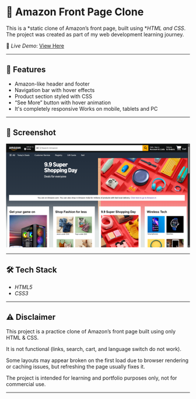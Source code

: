 # 🛒 Amazon Front Page Clone  

This is a *static clone of Amazon’s front page, built using **HTML and CSS*.  
The project was created as part of my web development learning journey.  

🔗 *Live Demo*: [View Here](https://abhihari777.github.io/Amazon-front-page-clone/)  

---

## 📌 Features
- Amazon-like header and footer  
- Navigation bar with hover effects  
- Product section styled with CSS  
- “See More” button with hover animation  
- It's completely responsive Works on mobile, tablets and PC

---

## 📸 Screenshot
![Amazon Clone Screenshot](Screenshot.png)   

---

## 🛠️ Tech Stack
- *HTML5*  
- *CSS3*  

---

## ⚠️ Disclaimer
This project is a practice clone of Amazon’s front page built using only HTML & CSS.

It is not functional (links, search, cart, and language switch do not work).

Some layouts may appear broken on the first load due to browser rendering or caching issues, but refreshing the page usually fixes it.

The project is intended for learning and portfolio purposes only, not for commercial use.



---

